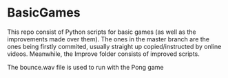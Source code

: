 # BasicGames

This repo consist of Python scripts for basic games (as well as the improvements made over them). The ones in the master branch are the ones being firstly commited, usually straight up copied/instructed by online videos. Meanwhile, the Improve folder consists of improved scripts.

The bounce.wav file is used to run with the Pong game
